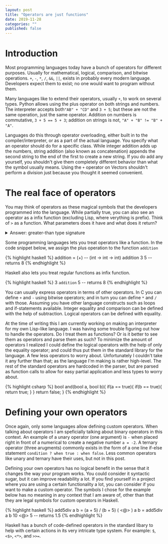 ```yaml
---
layout: post
title: "Operators are just functions"
date: 2019-11-28
categories: ""
published: false
---
```


# Introduction

Most programming languages today have a bunch of operators for different 
purposes. Usually for mathematical, logical, comparison, and bitwise 
operations. `+`, `-`, `*`, `/`, `&&`, `||`, exists in probably every modern 
language. Developers expect them to exist; no one would want to program without them.

Many languages like to extend their operators, usually `+`, to work on several 
types. Python allows using the plus operator on both strings and 
numbers. The interpreter accepts both`"AB" + "CD"` and `3 + 5`; 
but these are not the same operation, just the same operator. 
Addition on numbers is commutative, `3 + 5 == 5 + 3`; addition on 
strings is not, `"A" + "B" != "B" + "A"`.

Languages do this through operator overloading, either built in to the 
compiler/interpreter, or as a part of the actual language. You specify 
what an operator should do for a specific class. While integer addition 
adds up the numbers, string addition
(also known as concatenation) appends the second string to the end of the first to 
create a new string. If you do add any yourself, you shouldn't give them 
completely different behavior than what the symbol usually means. 
Using the `+` operator on Vectors shouldn't perform a division just 
because you thought it seemed convenient.


# The real face of operators
You may think of operators as these magical symbols that the developers 
programmed into the language. While partially true, you can also see an 
operator as a infix function (excluding Lisp, where verything is prefix). 
Think of `>` as a function. What parameters does it have and what does 
it return?

<details class="details">
<summary class="summary">Answer: greater-than type signature</summary>
{% highlight fsharp %}
(int -> int -> bool)
{% endhighlight %}
In a more familiar style: 
{% highlight csharp %}
bool addition(int a, int b);
{% endhighlight %}
This is not accounting for any other possible operator overloading, 
such as strings or other number types (eg. float/double).
</details>


Some programming languages lets you treat operators like a function. In the code 
snippet below, we assign the plus operation to the function `addition`

{% highlight haskell %}
addition = (+) -- (int -> int -> int)
addition 3 5 -- returns 8
{% endhighlight %}

Haskell also lets you treat regular functions as infix function.

{% highlight haskell %}
3 `addition` 5 -- returns 8
{% endhighlight %}

You can usually express operators in terms of other operators. In C you 
can define `+` and `-` using bitwise operators; and in turn you can 
define `*` and `/` with those. Assuming you have other language constructs 
such as loops and if-statements available. Integer equality and comparison 
can be defined with the help of subtraction. Logical operators can be 
defined with equality. 

At the time of writing this I am currently working on making an interpreter 
for my own Lisp-like language. I was having some trouble figuring out how to 
handle the operators. Do I treat them as functions? Or is it better to 
see them as operators and parse them as such? To minimize the amount of 
operators I realized I could define the logical operators with the help 
of only the equality operator; and could thus put them in the standard 
library for the language. A few less operators to worry about. 
Unfortunately I couldn't take it any further than that; as the language 
I'm making is rather high-level. The rest of the standard operators 
are hardcoded in the parser, but are parsed as function calls to 
allow for easy partial application and less types to worry about.

{% highlight csharp %}
bool and(bool a, bool b){
  if(a == true){
    if(b == true){
      return true;
    }
  }
  return false;
}
{% endhighlight %}

# Defining your own operators

Once again, only some languages allow defining custom operators. 
When talking about operators I am speficially talking about 
binary operators in this context. 
An example of a unary operator (one argument) is `-` when placed 
right in front of a numerical to create a negative number `a = -2`.
A ternary operator (three arugments) commonly exists in the form of a 
one line if-else statement `condition ? when true : when false`.
Less common operators like unary and ternary have their uses, but
not in this post.

Defining your own operators has no logical benefit in the sense that it 
changes the way your program works. You could consider it syntactic sugar, 
but it can improve readability a lot. If you find yourself in a project where 
you are using a certain functionality a lot, you can consider if you 
want to make a custom operator. The symbols I chose for the example below has
no meaning in any context that I am aware of, other than that they are legal 
symbols for custom operators in Haskell.

{% highlight haskell %}
add5div a b = (a + 5) / (b + 5)
( <@> ) a b = add5div a b
10 <@> 5 -- returns 1.5
{% endhighlight %}

Haskell has a bunch of code-defined operators in the standard libary 
to help with certain actions in its very intricate type system. For 
example: `$`, `<$>`, `<*>`, and `>>=`.
